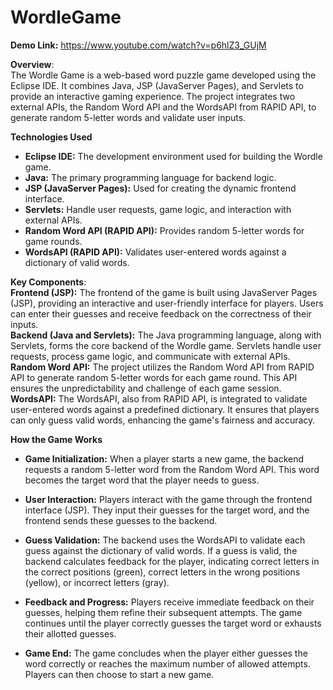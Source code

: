  # WordleGame  

**Demo Link:** https://www.youtube.com/watch?v=p6hlZ3_GUjM

**Overview**:  
The Wordle Game is a web-based word puzzle game developed using the Eclipse IDE. It combines Java, JSP (JavaServer Pages), and Servlets to provide an interactive gaming experience. The project integrates two external APIs, the Random Word API and the WordsAPI from RAPID API, to generate random 5-letter words and validate user inputs. 

**Technologies Used**  
* **Eclipse IDE:** The development environment used for building the Wordle game.  
* **Java:** The primary programming language for backend logic.  
* **JSP (JavaServer Pages):** Used for creating the dynamic frontend interface.  
* **Servlets:** Handle user requests, game logic, and interaction with external APIs.  
* **Random Word API (RAPID API):** Provides random 5-letter words for game rounds.  
* **WordsAPI (RAPID API):** Validates user-entered words against a dictionary of valid words.  

**Key Components**:  
**Frontend (JSP):** The frontend of the game is built using JavaServer Pages (JSP), providing an interactive and user-friendly interface for players. Users can enter their guesses and receive feedback on the correctness of their inputs.  
**Backend (Java and Servlets):** The Java programming language, along with Servlets, forms the core backend of the Wordle game. Servlets handle user requests, process game logic, and communicate with external APIs.  **Random Word API:** The project utilizes the Random Word API from RAPID API to generate random 5-letter words for each game round. This API ensures the unpredictability and challenge of each game session.  
**WordsAPI:** The WordsAPI, also from RAPID API, is integrated to validate user-entered words against a predefined dictionary. It ensures that players can only guess valid words, enhancing the game's fairness and accuracy.  

**How the Game Works**  
  * **Game Initialization:** When a player starts a new game, the backend requests a random 5-letter word from the Random Word API. This word becomes the target word that the player needs to guess.  

  * **User Interaction:** Players interact with the game through the frontend interface (JSP). They input their guesses for the target word, and the frontend sends these guesses to the backend.  

 * **Guess Validation:** The backend uses the WordsAPI to validate each guess against the dictionary of valid words. If a guess is valid, the backend calculates feedback for the player, indicating correct letters in the correct positions (green), correct letters in the wrong positions (yellow), or incorrect letters (gray).  

  * **Feedback and Progress:** Players receive immediate feedback on their guesses, helping them refine their subsequent attempts. The game continues until the player correctly guesses the target word or exhausts their allotted guesses.  
  
* **Game End:** The game concludes when the player either guesses the word correctly or reaches the maximum number of allowed attempts. Players can then choose to start a new game.  
